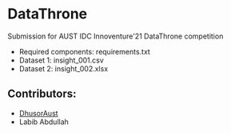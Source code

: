 # DataThrone
 Submission for AUST IDC Innoventure'21 DataThrone competition

* Required components: requirements.txt
* Dataset 1: insight_001.csv
* Dataset 2: insight_002.xlsx

## Contributors:

* [DhusorAust](https://github.com/DhusorAust)
* Labib Abdullah

